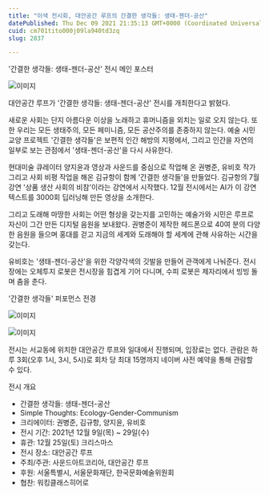 ```yaml
---
title: "이색 전시회, 대안공간 루프의 간결한 생각들: 생태-젠더-공산"
datePublished: Thu Dec 09 2021 21:35:13 GMT+0000 (Coordinated Universal Time)
cuid: cm701tito000j09la940td3zq
slug: 2837

---
```



'간결한 생각들: 생태-젠더-공산' 전시 메인 포스터

![이미지](https://cdn.hashnode.com/res/hashnode/image/upload/v1739252137599/b5787fed-a7c4-4805-a646-c09997f64d70.jpeg)

대안공간 루프가 '간결한 생각들: 생태-젠더-공산' 전시를 개최한다고 밝혔다.

새로운 사회는 단지 아름다운 이상을 노래하고 휴머니즘을 외치는 일로 오지 않는다. 또한 우리는 모든 생태주의, 모든 페미니즘, 모든 공산주의를 존중하지 않는다. 예술 시민 교양 프로젝트 '간결한 생각들'은 보편적 인간 해방의 지평에서, 그리고 인간을 자연의 일부로 보는 관점에서 '생태-젠더-공산'을 다시 사유한다.

현대미술 큐레이터 양지윤과 영상과 사운드를 중심으로 작업해 온 권병준, 유비호 작가 그리고 사회 비평 작업을 해온 김규항이 함께 '간결한 생각들'을 만들었다. 김규항의 7월 강연 '상품 생산 사회의 비참'이라는 강연에서 시작했다. 12월 전시에서는 AI가 이 강연 텍스트를 3000회 딥러닝해 만든 영상을 소개한다.

그리고 도래해 마땅한 사회는 어떤 형상을 갖는지를 고민하는 예술가와 시민은 루프로 자신이 그간 만든 디지털 음원을 보내왔다. 권병준이 제작한 헤드폰으로 40여 분의 다양한 음원을 들으며 홍대를 걷고 지금의 세계와 도래해야 할 세계에 관해 사유하는 시간을 갖는다.

유비호는 '생태-젠더-공산'을 위한 각양각색의 깃발을 만들어 관객에게 나눠준다. 전시장에는 오체투지 로봇은 전시장을 힘겹게 기어 다니며, 수피 로봇은 제자리에서 빙빙 돌며 춤을 춘다.

'간결한 생각들' 퍼포먼스 전경

![이미지](https://cdn.hashnode.com/res/hashnode/image/upload/v1739252139745/c27c4bf3-da22-41e0-b548-161b95ae5cb1.jpeg)

![이미지](https://cdn.hashnode.com/res/hashnode/image/upload/v1739252141801/d7ec96a4-eeee-462f-b071-481ab9a3186c.jpeg)

전시는 서교동에 위치한 대안공간 루프와 일대에서 진행되며, 입장료는 없다. 관람은 하루 3회(오후 1시, 3시, 5시)로 회차 당 최대 15명까지 네이버 사전 예약을 통해 관람할 수 있다.

전시 개요

- 간결한 생각들: 생태-젠더-공산
- Simple Thoughts: Ecology-Gender-Communism
- 크리에이터: 권병준, 김규항, 양지윤, 유비호
- 전시 기간: 2021년 12월 9일(목) ~ 29일(수)
- 휴관: 12월 25일(토) 크리스마스
- 전시 장소: 대안공간 루프
- 주최/주관: 사운드아트코리아, 대안공간 루프
- 후원: 서울특별시, 서울문화재단, 한국문화예술위원회
- 협찬: 워킹클래스히어로